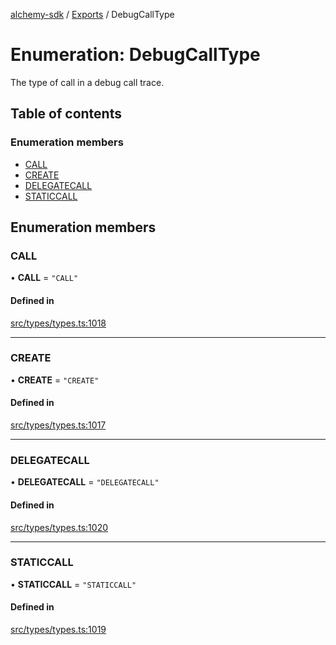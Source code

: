 [alchemy-sdk](../README.md) / [Exports](../modules.md) / DebugCallType

# Enumeration: DebugCallType

The type of call in a debug call trace.

## Table of contents

### Enumeration members

- [CALL](DebugCallType.md#call)
- [CREATE](DebugCallType.md#create)
- [DELEGATECALL](DebugCallType.md#delegatecall)
- [STATICCALL](DebugCallType.md#staticcall)

## Enumeration members

### CALL

• **CALL** = `"CALL"`

#### Defined in

[src/types/types.ts:1018](https://github.com/alchemyplatform/alchemy-sdk-js/blob/ae0aa3f0/src/types/types.ts#L1018)

___

### CREATE

• **CREATE** = `"CREATE"`

#### Defined in

[src/types/types.ts:1017](https://github.com/alchemyplatform/alchemy-sdk-js/blob/ae0aa3f0/src/types/types.ts#L1017)

___

### DELEGATECALL

• **DELEGATECALL** = `"DELEGATECALL"`

#### Defined in

[src/types/types.ts:1020](https://github.com/alchemyplatform/alchemy-sdk-js/blob/ae0aa3f0/src/types/types.ts#L1020)

___

### STATICCALL

• **STATICCALL** = `"STATICCALL"`

#### Defined in

[src/types/types.ts:1019](https://github.com/alchemyplatform/alchemy-sdk-js/blob/ae0aa3f0/src/types/types.ts#L1019)
